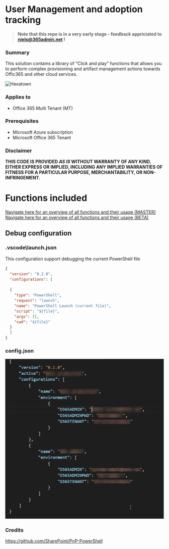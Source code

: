# User Management and adoption tracking
> **Note that this repo is in a very early stage - feedback appriciated to niels@365admin.net !**

### Summary ###
This solution contains a library of "Click and play" functions that allows you to perform complex provisioning and artifact management actions towards Offic365 and other cloud services. 

![Hexatown](./_media/hexatown-logo-48h.png)

### Applies to ###
-  Office 365 Multi Tenant (MT)


### Prerequisites ###
- Microsoft Azure subscription
- Microsoft Office 365 Tenant

### Disclaimer ###
**THIS CODE IS PROVIDED *AS IS* WITHOUT WARRANTY OF ANY KIND, EITHER EXPRESS OR IMPLIED, INCLUDING ANY IMPLIED WARRANTIES OF FITNESS FOR A PARTICULAR PURPOSE, MERCHANTABILITY, OR NON-INFRINGEMENT.**

# Functions included #
[Navigate here for an overview of all functions and their usage (MASTER)](https://github.com/Hexatown/user-functions/tree/master/_docs)
[Navigate here for an overview of all functions and their usage (BETA)](https://github.com/Hexatown/user-functions/tree/beta/_docs)


## Debug configuration
### .vscode\launch.json

This configuration support debugging the current PowerShell file
```json
{
  "version": "0.2.0",
  "configurations": [
    
  {
    "type": "PowerShell",
    "request": "launch",
    "name": "PowerShell Launch (current file)",
    "script": "${file}",
    "args": [],
    "cwd": "${file}"
  }
  ]
}
``` 

### config.json

![](2017-04-11-19-19-00.png)
### Credits ###
https://github.com/SharePoint/PnP-PowerShell